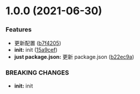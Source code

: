 # 1.0.0 (2021-06-30)

### Features

- 更新配置 ([b7f4205](https://github.com/fortune-cook1e/react-webpack-template/commit/b7f4205da6cb3967cc663f0f732a1920a3bb71cc))
- **init:** init ([15a9cef](https://github.com/fortune-cook1e/react-webpack-template/commit/15a9cef8a05afd63ec44661547dbee254dea60bf))
- **just package.json:** 更新 package.json ([b22ec9a](https://github.com/fortune-cook1e/react-webpack-template/commit/b22ec9a2a9fa9eec7ea87ddefee24aad5d5088d6))

### BREAKING CHANGES

- **init:** init
